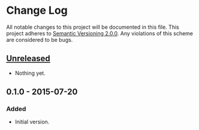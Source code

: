 # Change Log

All notable changes to this project will be documented in this file. This
project adheres to [Semantic Versioning 2.0.0][semver]. Any violations of this
scheme are considered to be bugs.

[semver]: http://semver.org/spec/v2.0.0.html

## [Unreleased][unreleased]

- Nothing yet.

## 0.1.0 - 2015-07-20

### Added

- Initial version.

[unreleased]: https://github.com/accepton/accepton-ruby/compare/v0.1.0...HEAD
